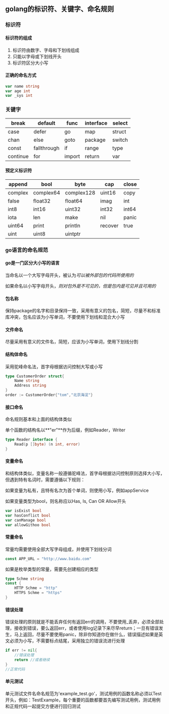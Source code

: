 ## golang的标识符、关键字、命名规则

### 标识符

#### 标识符的组成

1. 标识符由数字、字母和下划线组成
2. 只能以字母或下划线开头
3. 标识符区分大小写

#### 正确的命名方式

```go
var name string
var age int
var _sys int
```

### 关键字

| break    | default     | func   | interface | select |
| -------- | ----------- | ------ | --------- | ------ |
| case     | defer       | go     | map       | struct |
| chan     | else        | goto   | package   | switch |
| const    | fallthrough | if     | range     | type   |
| continue | for         | import | return    | var    |

#### 预定义标识符

| append  | bool      | byte       | cap     | close |
| ------- | --------- | ---------- | ------- | ----- |
| complex | complex64 | complex128 | uint16  | copy  |
| false   | float32   | float64    | imag    | int   |
| int8    | int16     | uint32     | int32   | int64 |
| iota    | len       | make       | nil     | panic |
| uint64  | print     | println    | recover | true  |
| uint    | uint8     | uintptr    |         |       |

### go语言的命名规范

#### go是一门区分大小写的语言

当命名以一个大写字母开头，被认为*可以被外部包的代码所使用的*

如果命名以小写字母开头，*则对包外是不可见的，但是包内是可见并且可用的*

#### 包名称

保持package的名字和目录保持一致，采用有意义的包名，简短，尽量不和标准库冲突，包名应该为小写单词，不要使用下划线和混合大小写

#### 文件命名

尽量采用有意义的文件名，简短，应该为小写单词，使用下划线分割

#### 结构体命名

采用驼峰命名法，首字母根据访问控制大写或小写

```go
type CustomerOrder struct{
	Name string
	Address string
}
order := CustomerOrder{"tom","北京海淀"}
```

#### 接口命名

命名规则基本和上面的结构体类似

单个函数的结构名以**"er"**作为后缀，例如Reader，Writer

```go
type Reader interface {
	Read(p []byte) (n int, error)
}
```

#### 变量命名

和结构体类似，变量名称一般遵循驼峰法，首字母根据访问控制原则选择大小写，但遇到特有名词时，需要遵循以下规则：

如果变量为私有，且特有名次为首个单词，则使用小写，例如appService

如果变量类型为bool，则名称应以Has, Is, Can OR Allow开头

```go
var isExist bool
var hasConflict bool
var canManage bool
var allowGithoo bool
```

#### 常量命名

常量均需要使用全部大写字母组成，并使用下划线分词

```go
const APP_URL = "http://www.baidu.com"
```

如果是枚举类型的常量，需要先创建相应的类型

```go
type Schme string
const {
    HTTP Schme = "http"
    HTTPS Schme = "https"
}
```

#### 错误处理

错误处理的原则就是不能丢弃任何有返回err的调用，不要使用_丢弃，必须全部处理，接收到错误，要么返回err，或者使用log记录下来尽早return；一旦有错误发生，马上返回，尽量不要使用panic，除非你知道你在做什么，错误描述如果是英文必须为小写，不需要标点结尾，采用独立的错误流进行处理

```go
if err != nil{
	//错误处理
	return //或者继续
}
//正常代码
```

#### 单元测试

单元测试文件名命名规范为'example_test.go'，测试用例的函数名称必须以Test开头，例如：TestExample，每个重要的函数都要首先编写测试用例，测试用例和正规代码一起提交方便进行回归测试
